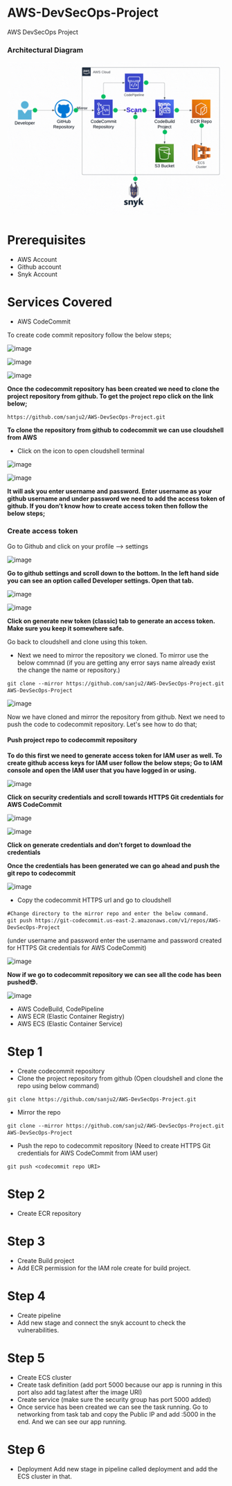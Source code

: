 # AWS-DevSecOps-Project
AWS DevSecOps Project

### Architectural Diagram
![Diagram](Architectural-Diagram-St2_Animated.gif)


# Prerequisites

- AWS Account
- Github account
- Snyk Account

# Services Covered

- AWS CodeCommit

To create code commit repository follow the below steps;

![image](https://github.com/sanju2/AWS-DevSecOps-Project/assets/111639918/0d0c9fbe-3fad-4ae4-a076-69168dbb44f8)

![image](https://github.com/sanju2/AWS-DevSecOps-Project/assets/111639918/22c3aef3-9e1c-4fce-8c20-5bc13133fa52)

![image](https://github.com/sanju2/AWS-DevSecOps-Project/assets/111639918/97335463-d316-4e6b-bb9b-08e46788e9da)

**Once the codecommit repository has been created we need to clone the project repository from github. To get the project repo click on the link below;**

```
https://github.com/sanju2/AWS-DevSecOps-Project.git
```

 **To clone the repository from github to codecommit we can use cloudshell from AWS**

 -	Click on the icon to open cloudshell terminal

 ![image](https://github.com/sanju2/AWS-DevSecOps-Project/assets/111639918/c4b68e90-15a2-4019-abc1-9a6c64154776)

![image](https://github.com/sanju2/AWS-DevSecOps-Project/assets/111639918/8dd04d1b-f6c7-46dd-9d48-4f49b26ee53d)

**It will ask you enter username and password. Enter username as your github username and under password we need to add the access token of github. If you don’t know how to create access token then follow the below steps;**

### Create access token

Go to Github and click on your profile --> settings

![image](https://github.com/sanju2/AWS-DevSecOps-Project/assets/111639918/53e260d9-a979-4371-9ba2-bfe3909590b7)

**Go to github settings and scroll down to the bottom. In the left hand side you can see an option called Developer settings. Open that tab.**

![image](https://github.com/sanju2/AWS-DevSecOps-Project/assets/111639918/e8b7443f-0920-4b2f-b5cc-795b8d32e955)

![image](https://github.com/sanju2/AWS-DevSecOps-Project/assets/111639918/dd513f24-a4e0-4e4f-beae-906aaea75c48)

**Click on generate new token (classic) tab to generate an access token. Make sure you keep it somewhere safe.**

Go back to cloudshell and clone using this token.

- Next we need to mirror the repository we cloned. To mirror use the below commnad (if you are getting any error says name already exist the change the name or repository.)

```
git clone --mirror https://github.com/sanju2/AWS-DevSecOps-Project.git AWS-DevSecOps-Project
```

![image](https://github.com/sanju2/AWS-DevSecOps-Project/assets/111639918/6cad8bb5-a3d0-46f2-aea5-59f8fc5a7413)

Now we have cloned and mirror the repository from github. Next we need to push the code to codecommit repository. Let's see how to do that;

#### Push project repo to codecommit repository 

**To do this first we need to generate access token for IAM user as well. To create github access keys for IAM user follow the below steps;
Go to IAM console and open the IAM user that you have logged in or using.**

![image](https://github.com/sanju2/AWS-DevSecOps-Project/assets/111639918/0ecf78d8-3253-4331-b841-1b16a0eabbc9)

**Click on security credentials and scroll towards HTTPS Git credentials for AWS CodeCommit**

![image](https://github.com/sanju2/AWS-DevSecOps-Project/assets/111639918/aa5ee7a0-62b9-4d21-b182-44ab184bf1a3)

![image](https://github.com/sanju2/AWS-DevSecOps-Project/assets/111639918/777c281b-6234-406b-a723-832f9afcf39b)

**Click on generate credentials and don’t forget to download the credentials**

**Once the credentials has been generated we can go ahead and push the git repo to codecommit**

![image](https://github.com/sanju2/AWS-DevSecOps-Project/assets/111639918/0dfbca76-76af-448e-8cf1-31910469b47a)

-	Copy the codecommit HTTPS url and go to cloudshell

```
#Change directory to the mirror repo and enter the below command.
git push https://git-codecommit.us-east-2.amazonaws.com/v1/repos/AWS-DevSecOps-Project
```
(under username and password enter the username and password created for HTTPS Git credentials for AWS CodeCommit)

![image](https://github.com/sanju2/AWS-DevSecOps-Project/assets/111639918/a1a364e8-4541-469a-9c25-fe68cecd51de)

**Now if we go to codecommit repository we can see all the code has been pushed😎.**

![image](https://github.com/sanju2/AWS-DevSecOps-Project/assets/111639918/a5a84031-8193-4652-8427-895aa1ca4522)



- AWS CodeBuild, CodePipeline
- AWS ECR (Elastic Container Registry)
- AWS ECS (Elastic Container Service)

# Step 1

- Create codecommit repository
- Clone the project repository from github (Open cloudshell and clone the repo using below command)

```
git clone https://github.com/sanju2/AWS-DevSecOps-Project.git
```
- Mirror the repo

```
git clone --mirror https://github.com/sanju2/AWS-DevSecOps-Project.git AWS-DevSecOps-Project
```

- Push the repo to codecommit repository (Need to create HTTPS Git credentials for AWS CodeCommit from IAM user)

```
git push <codecommit repo URI>
```

# Step 2

- Create ECR repository

# Step 3 
- Create Build project
- Add ECR permission for the IAM role create for build project.

# Step 4
- Create pipeline
- Add new stage and connect the snyk account to check the vulnerabilities.

# Step 5
- Create ECS cluster
- Create task definition (add port 5000 because our app is running in this port also add tag:latest after the image URI)
- Create service (make sure the security group has port 5000 added)
- Once service has been created we can see the task running. Go to networking from task tab and copy the Public IP and add :5000 in the end. And we can see our app running.

# Step 6
- Deployment
Add new stage in pipeline called deployment and add the ECS cluster in that. 
